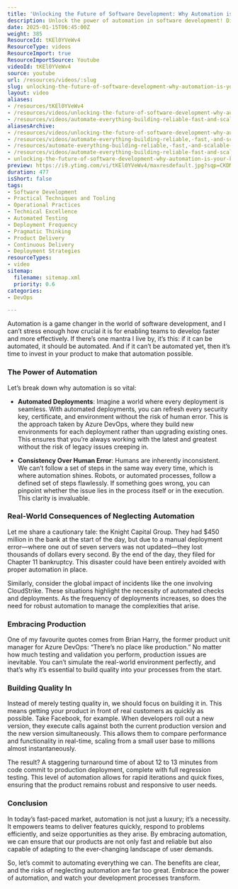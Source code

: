 ```yaml
---
title: 'Unlocking the Future of Software Development: Why Automation is Your Key to Success'
description: Unlock the power of automation in software development! Discover how it boosts efficiency, reduces errors, and transforms your deployment process.
date: 2025-01-15T06:45:00Z
weight: 385
ResourceId: tKEl0YVeWv4
ResourceType: videos
ResourceImport: true
ResourceImportSource: Youtube
videoId: tKEl0YVeWv4
source: youtube
url: /resources/videos/:slug
slug: unlocking-the-future-of-software-development-why-automation-is-your-key-to-success
layout: video
aliases:
- /resources/tKEl0YVeWv4
- /resources/videos/unlocking-the-future-of-software-development-why-automation-is-your-key-to-success
- /resources/videos/automate-everything-building-reliable-fast-and-scalable-products
aliasesArchive:
- /resources/videos/unlocking-the-future-of-software-development-why-automation-is-your-key-to-success
- /resources/videos/automate-everything-building-reliable,-fast,-and-scalable-products
- /resources/automate-everything-building-reliable,-fast,-and-scalable-products
- /resources/videos/automate-everything-building-reliable-fast-and-scalable-products
- unlocking-the-future-of-software-development-why-automation-is-your-key-to-success
preview: https://i9.ytimg.com/vi/tKEl0YVeWv4/maxresdefault.jpg?sqp=CKDMmrwG&rs=AOn4CLA3dRTcLKc5KZt_uc_-QOOambvXxw
duration: 477
isShort: false
tags:
- Software Development
- Practical Techniques and Tooling
- Operational Practices
- Technical Excellence
- Automated Testing
- Deployment Frequency
- Pragmatic Thinking
- Product Delivery
- Continuous Delivery
- Deployment Strategies
resourceTypes:
- video
sitemap:
  filename: sitemap.xml
  priority: 0.6
categories:
- DevOps

---
```

Automation is a game changer in the world of software development, and I can’t stress enough how crucial it is for enabling teams to develop faster and more effectively. If there’s one mantra I live by, it’s this: if it can be automated, it should be automated. And if it can’t be automated yet, then it’s time to invest in your product to make that automation possible.

### The Power of Automation

Let’s break down why automation is so vital:

- **Automated Deployments**: Imagine a world where every deployment is seamless. With automated deployments, you can refresh every security key, certificate, and environment without the risk of human error. This is the approach taken by Azure DevOps, where they build new environments for each deployment rather than upgrading existing ones. This ensures that you’re always working with the latest and greatest without the risk of legacy issues creeping in.

- **Consistency Over Human Error**: Humans are inherently inconsistent. We can’t follow a set of steps in the same way every time, which is where automation shines. Robots, or automated processes, follow a defined set of steps flawlessly. If something goes wrong, you can pinpoint whether the issue lies in the process itself or in the execution. This clarity is invaluable.

### Real-World Consequences of Neglecting Automation

Let me share a cautionary tale: the Knight Capital Group. They had $450 million in the bank at the start of the day, but due to a manual deployment error—where one out of seven servers was not updated—they lost thousands of dollars every second. By the end of the day, they filed for Chapter 11 bankruptcy. This disaster could have been entirely avoided with proper automation in place.

Similarly, consider the global impact of incidents like the one involving CloudStrike. These situations highlight the necessity of automated checks and deployments. As the frequency of deployments increases, so does the need for robust automation to manage the complexities that arise.

### Embracing Production

One of my favourite quotes comes from Brian Harry, the former product unit manager for Azure DevOps: “There’s no place like production.” No matter how much testing and validation you perform, production issues are inevitable. You can’t simulate the real-world environment perfectly, and that’s why it’s essential to build quality into your processes from the start.

### Building Quality In

Instead of merely testing quality in, we should focus on building it in. This means getting your product in front of real customers as quickly as possible. Take Facebook, for example. When developers roll out a new version, they execute calls against both the current production version and the new version simultaneously. This allows them to compare performance and functionality in real-time, scaling from a small user base to millions almost instantaneously.

The result? A staggering turnaround time of about 12 to 13 minutes from code commit to production deployment, complete with full regression testing. This level of automation allows for rapid iterations and quick fixes, ensuring that the product remains robust and responsive to user needs.

### Conclusion

In today’s fast-paced market, automation is not just a luxury; it’s a necessity. It empowers teams to deliver features quickly, respond to problems efficiently, and seize opportunities as they arise. By embracing automation, we can ensure that our products are not only fast and reliable but also capable of adapting to the ever-changing landscape of user demands.

So, let’s commit to automating everything we can. The benefits are clear, and the risks of neglecting automation are far too great. Embrace the power of automation, and watch your development processes transform.

